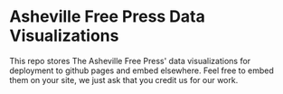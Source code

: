 # Asheville Free Press Data Visualizations
This repo stores The Asheville Free Press' data visualizations for deployment to github pages and embed elsewhere. Feel free to embed them on your site, we just ask that you credit us for our work.

